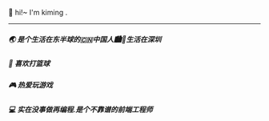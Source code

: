 👋 hi!~ I'm kiming . 
****
##### 🌏 是个生活在东半球的🇨🇳中国人🏙🌃生活在深圳  
##### 🏀 喜欢打篮球
##### 🎮 热爱玩游戏
##### 💻 实在没事做再编程.是个不靠谱的前端工程师